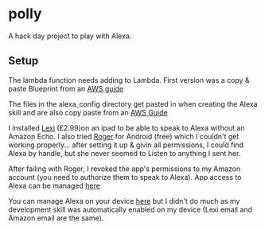 # polly

A hack day project to play with Alexa.

## Setup
The lambda function needs adding to Lambda. First version was a copy & paste
Blueprint from an [AWS guide](https://developer.amazon.com/appsandservices/solutions/alexa/alexa-skills-kit/docs/developing-an-alexa-skill-as-a-lambda-function)

The files in the alexa_config directory get pasted in when creating the Alexa
skill and are also copy paste from an [AWS Guide](https://developer.amazon.com/public/solutions/alexa/alexa-skills-kit/docs/registering-and-managing-alexa-skills-in-the-developer-portal)

I installed [Lexi](http://www.heylexi.com/) (£2.99)on an ipad to be able to
speak to Alexa without an Amazon Echo. I also tried
[Roger](https://rogertalk.com/auth/alexa) for Android (free) which I couldn't
get working properly... after setting it up & givin all permissions, I could
find Alexa by handle, but she never seemed to Listen to anything I sent her.

After failing with Roger, I revoked the app's permissions to my Amazon account
(you need to authorize them to speak to Alexa). App access to Alexa can be
managed [here](https://amazon.com/ap/adam)

You can manage Alexa on your device
[here](http://alexa.amazon.com/spa/index.html#welcome) but I didn't do much
as my development skill was automatically enabled on my device (Lexi email
and Amazon email are the same).
